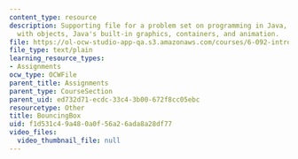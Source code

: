 ```yaml
---
content_type: resource
description: Supporting file for a problem set on programming in Java, building software
  with objects, Java's built-in graphics, containers, and animation.
file: https://ol-ocw-studio-app-qa.s3.amazonaws.com/courses/6-092-introduction-to-programming-in-java-january-iap-2010/f1d531c49a480a0f56a26ada8a28df77_BouncingBox.java
file_type: text/plain
learning_resource_types:
- Assignments
ocw_type: OCWFile
parent_title: Assignments
parent_type: CourseSection
parent_uid: ed732d71-ecdc-33c4-3b00-672f8cc05ebc
resourcetype: Other
title: BouncingBox
uid: f1d531c4-9a48-0a0f-56a2-6ada8a28df77
video_files:
  video_thumbnail_file: null
---
```

